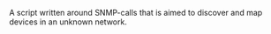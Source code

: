A script written around SNMP-calls that is aimed to discover and map devices in an unknown network.
